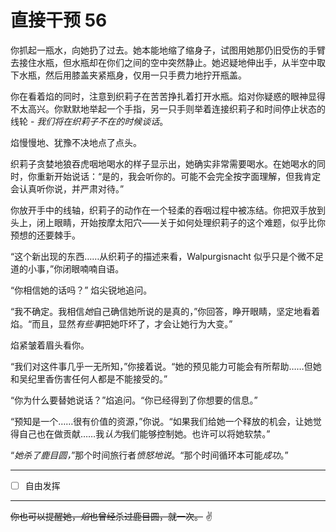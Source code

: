 # 直接干预 56

你抓起一瓶水，向她扔了过去。她本能地缩了缩身子，试图用她那仍旧受伤的手臂去接住水瓶，但水瓶却在你们之间的空中突然静止。她迟疑地伸出手，从半空中取下水瓶，然后用膝盖夹紧瓶身，仅用一只手费力地拧开瓶盖。

你在看着焰的同时，注意到织莉子在苦苦挣扎着打开水瓶。焰对你疑惑的眼神显得不太高兴。你默默地举起一个手指，另一只手则举着连接织莉子和时间停止状态的线轮 - *我们将在织莉子不在的时候谈话*。

焰慢慢地、犹豫不决地点了点头。

织莉子贪婪地狼吞虎咽地喝水的样子显示出，她确实非常需要喝水。在她喝水的同时，你重新开始说话：“是的，我会听你的。可能不会完全按字面理解，但我肯定会认真听你说，并严肃对待。”

你放开手中的线轴，织莉子的动作在一个轻柔的吞咽过程中被冻结。你把双手放到头上，闭上眼睛，开始按摩太阳穴——关于如何处理织莉子的这个难题，似乎比你预想的还要棘手。

“这个新出现的东西……从织莉子的描述来看，Walpurgisnacht 似乎只是个微不足道的小事，”你闭眼喃喃自语。

“你相信她的话吗？” 焰尖锐地追问。

“我不确定。我相信*她*自己确信她所说的是真的，”你回答，睁开眼睛，坚定地看着焰。“而且，显然*有些事*把她吓坏了，才会让她行为大变。”

焰紧皱着眉头看你。

“我们对这件事几乎一无所知，”你接着说。“她的预见能力可能会有所帮助……但她和吴纪里香伤害任何人都是不能接受的。”

“你为什么要替她说话？”焰追问。“你已经得到了你想要的信息。”

“预知是一个……很有价值的资源，”你说。“如果我们给她一个释放的机会，让她觉得自己也在做贡献……我*认为*我们能够控制她。也许可以将她软禁。”

“*她杀了鹿目圆，*”那个时间旅行者*愤怒地说*。“那个时间循环本可能*成功*。”

---

- [ ] 自由发挥

---

~~你也可以提醒她，*焰*也曾经杀过鹿目圆，就一次。~~ ✌️
